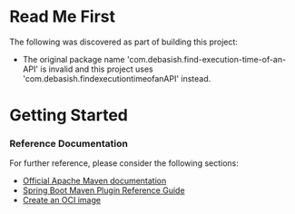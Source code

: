 # Read Me First
The following was discovered as part of building this project:

* The original package name 'com.debasish.find-execution-time-of-an-API' is invalid and this project uses 'com.debasish.findexecutiontimeofanAPI' instead.

# Getting Started

### Reference Documentation
For further reference, please consider the following sections:

* [Official Apache Maven documentation](https://maven.apache.org/guides/index.html)
* [Spring Boot Maven Plugin Reference Guide](https://docs.spring.io/spring-boot/docs/2.5.2/maven-plugin/reference/html/)
* [Create an OCI image](https://docs.spring.io/spring-boot/docs/2.5.2/maven-plugin/reference/html/#build-image)

